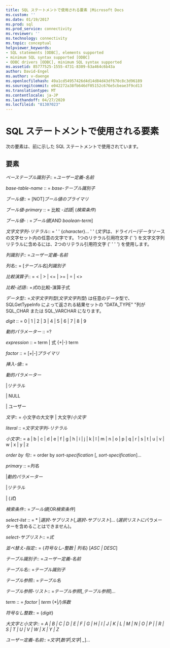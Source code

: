 ```yaml
---
title: SQL ステートメントで使用される要素 |Microsoft Docs
ms.custom: ''
ms.date: 01/19/2017
ms.prod: sql
ms.prod_service: connectivity
ms.reviewer: ''
ms.technology: connectivity
ms.topic: conceptual
helpviewer_keywords:
- SQL statements [ODBC], elements supported
- minimum SQL syntax supported [ODBC]
- ODBC drivers [ODBC], minimum SQL syntax supported
ms.assetid: 85777525-1555-4731-8309-63a464c6b43a
author: David-Engel
ms.author: v-daenge
ms.openlocfilehash: 49a1cd54957426d4d14d84d43df670c8c3d96189
ms.sourcegitcommit: e042272a38fb646df05152c676e5cbeae3f9cd13
ms.translationtype: MT
ms.contentlocale: ja-JP
ms.lasthandoff: 04/27/2020
ms.locfileid: "81307023"
---
```

# <a name="elements-used-in-sql-statements"></a>SQL ステートメントで使用される要素
次の要素は、前に示した SQL ステートメントで使用されています。  
  
## <a name="element"></a>要素  
 *ベーステーブル識別子*:: =*ユーザー定義-名前*  
  
 *base-table-name* :: = *base-テーブル識別子*  
  
 *ブール値*:: = [NOT]*ブール値のプライマリ*  
  
 *ブール値-primary* :: = 比較 *-述語*&#124; (*検索条件*)  
  
 *ブール値-* : =*ブール値*[AND *boolean-term*]  
  
 *文字文字列-リテラル*:: = ' ' {*character*}... ' ' (*文字*は、ドライバー/データソースの文字セット内の任意の文字です。 1つのリテラル引用符文字 (' ') を文字文字列リテラルに含めるには、2つのリテラル引用符文字 (' ' ' ') を使用します。  
  
 *列識別子*:: =*ユーザー定義-名前*  
  
 *列名*:: = [*テーブル名*]*列識別子*  
  
 *比較演算子*:: = < &#124; > &#124; \<= &#124; >= &#124; = &#124; <>  
  
 *比較-述語*:: =*式*の比較-演算子式  
  
 *データ型*:: =*文字文字列型*(*文字文字列型*) は任意のデータ型で、SQLGetTypeInfo によって返される結果セットの "DATA_TYPE" "列が SQL_CHAR または SQL_VARCHAR になります。  
  
 *digit* :: = 0 &#124; 1 &#124; 2 &#124; 3 &#124; 4 &#124; 5 &#124; 6 &#124; 7 &#124; 8 &#124; 9  
  
 *動的パラメーター* :: =?  
  
 *expression* :: = term &#124; 式 {+&#124;-} term  
  
 *factor* :: = [*+*&#124;*-*]*プライマリ*  
  
 *挿入-値*:: =  
  
 *動的パラメーター*  
  
 &#124;*リテラル*  
  
 &#124; NULL  
  
 &#124; ユーザー  
  
 *文字*:: = 小文字の大文字 &#124; 大文字/*小文字*  
  
 *literal* :: =*文字文字列-リテラル*  
  
 *小文字*:: = a &#124; b &#124; c &#124; d &#124; e &#124; f &#124; g &#124; h &#124; i &#124; j &#124; k &#124; l &#124; m &#124; n &#124; o &#124; p &#124; q &#124; r &#124; s &#124; t &#124; u &#124; v &#124; w &#124; x &#124; y &#124; z  
  
 *order by 句*:: = order by *sort-specification* [, *sort-specification*]...  
  
 *primary* :: =*列名*  
  
 &#124;*動的パラメーター*  
  
 &#124;*リテラル*  
  
 &#124; (*式*)  
  
 *検索条件*:: =*ブール値*[OR*検索条件*]  
  
 *select-list* :: = \* &#124;*選択-サブリスト*[,*選択-サブリスト*]... (*選択リストに*パラメーターを含めることはできません)。  
  
 *select-サブリスト*:: =*式*  
  
 *並べ替え-指定*:: = {*符号なし-整数 &#124; 列名*} [*ASC &#124; DESC*]  
  
 *テーブル識別子*:: =*ユーザー定義-名前*  
  
 *テーブル名*:: =*テーブル識別子*  
  
 *テーブル参照*:: =*テーブル名*  
  
 *テーブル参照-リスト*:: =*テーブル参照*[,*テーブル参照*]...  
  
 *term* :: = *factor* &#124; *term* {\*&#124;*/*}*係数*  
  
 *符号なし整数*:: = {*digit*}  
  
 *大文字と小文字*:: = *A &#124; B &#124; C &#124; D &#124; E &#124; F &#124; G &#124; H &#124; I &#124; J &#124; K &#124; L &#124; M &#124; N &#124; O &#124; P &#124; &#124; R &#124; S &#124; T &#124; U &#124; V &#124; W &#124; X &#124; Y &#124; Z*  
  
 *ユーザー定義-名前*:: =*文字*[*数字*&#124;*文字*&#124; *_*]...
